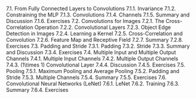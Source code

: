 7.1. From Fully Connected Layers to Convolutions
	7.1.1. Invariance
	7.1.2. Constraining the MLP
	7.1.3. Convolutions
	7.1.4. Channels
	7.1.5. Summary and Discussion
7.1.6. Exercises
	7.2. Convolutions for Images
	7.2.1. The Cross-Correlation Operation
	7.2.2. Convolutional Layers
	7.2.3. Object Edge Detection in Images
	7.2.4. Learning a Kernel
    7.2.5. Cross-Correlation and Convolution
    7.2.6. Feature Map and Receptive Field
    7.2.7. Summary
    7.2.8. Exercises
7.3. Padding and Stride
    7.3.1. Padding
    7.3.2. Stride
    7.3.3. Summary and Discussion
    7.3.4. Exercises
7.4. Multiple Input and Multiple Output Channels
    7.4.1. Multiple Input Channels
    7.4.2. Multiple Output Channels
    7.4.3. \(1\times 1\) Convolutional Layer
    7.4.4. Discussion
    7.4.5. Exercises
7.5. Pooling
    7.5.1. Maximum Pooling and Average Pooling
    7.5.2. Padding and Stride
    7.5.3. Multiple Channels
    7.5.4. Summary
    7.5.5. Exercises
7.6. Convolutional Neural Networks (LeNet)
    7.6.1. LeNet
    7.6.2. Training
    7.6.3. Summary
    7.6.4. Exercises
